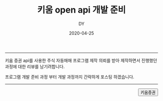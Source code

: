 ﻿---
layout: post
title:  "키움 open api 개발 준비"
date:   2020-04-25
author: DY
comments: true
categories: Outsourcing
---

---
키움 증권 api를 사용한 주식 자동매매 프로그램 제작 의뢰를 받아 제작하면서 진행했던 과정에 대한 리뷰를 남기려합니다.

프로그램 개발 준비 과정 부터 개발 과정까지 간략하게 포스팅 하겠습니다.

---



<div style="float: right;">
  <button onclick="location.href='https://www.kiwoom.com/' ">키움증권</button>
</div>

